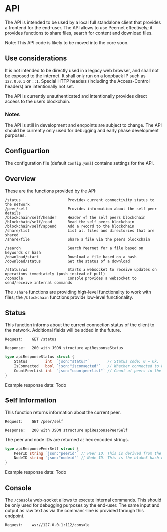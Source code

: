 # API

The API is intended to be used by a local full standalone client that provides a frontend for the end-user. The API allows to use Peernet effectively; it provides functions to share files, search for content and download files.

Note: This API code is likely to be moved into the core soon.

## Use considerations

It is not intended to be directly used in a legacy web browser, and shall not be exposed to the internet. It shall only run on a loopback IP such as `127.0.0.1` or `::1`. Special HTTP headers (including the Access-Control headers) are intentionally not set.

The API is currently unauthenticated and intentionally provides direct access to the users blockchain.

### Notes

The API is still in development and endpoints are subject to change. The API should be currently only used for debugging and early phase development purposes.

## Configuartion

The configuration file (default `Config.yaml`) contains settings for the API.

## Overview

These are the functions provided by the API:

```
/status                     Provides current connectivity status to the network
/peer/self                  Provides information about the self peer details
/blockchain/self/header     Header of the self peers blockchain
/blockchain/self/read       Read the self peers blockchain
/blockchain/self/append     Add a record to the blockchain
/share/list                 List all files and directories that are shared
/share/file                 Share a file via the peers blockchain

/search                     Search Peernet for a file based on keywords or hash
/download/start             Download a file based on a hash
/download/status            Get the status of a download

/status/ws                  Starts a websocket to receive updates on operations immediately (push instead of pull)
/console                    Console provides a websocket to send/receive internal commands
```

The `/share` functions are providing high-level functionality to work with files; the `/blockchain` functions provide low-level functionality.

## Status

This function informs about the current connection status of the client to the network. Additional fields will be added in the future.

```
Request:    GET /status

Response:   200 with JSON structure apiResponseStatus
```

```go
type apiResponseStatus struct {
	Status        int  `json:"status"`        // Status code: 0 = Ok.
	IsConnected   bool `json:"isconnected"`   // Whether connected to Peernet.
	CountPeerList int  `json:"countpeerlist"` // Count of peers in the peer list. Note that this contains peers that are considered inactive, but have not yet been removed from the list.
}
```

Example response data: Todo

## Self Information

This function returns information about the current peer.

```
Request:    GET /peer/self

Response:   200 with JSON structure apiResponsePeerSelf
```

The peer and node IDs are returned as hex encoded strings.

```go
type apiResponsePeerSelf struct {
	PeerID string `json:"peerid"` // Peer ID. This is derived from the public in compressed form.
	NodeID string `json:"nodeid"` // Node ID. This is the blake3 hash of the peer ID and used in the DHT.
}
```

Example response data: Todo

## Console

The `/console` web-socket allows to execute internal commands. This should be only used for debugging purposes by the end-user. The same input and output as raw text as via the command-line is provided through this endpoint.

```
Request:    ws://127.0.0.1:112/console
```
